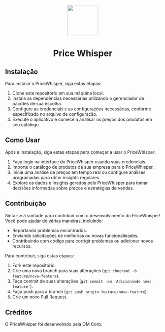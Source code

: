 <div align="center">
  <img src="https://github.com/om-corp/PriceWhisper-App/blob/build/assets/icons/pricewhisper-logo-color_white.png" height=100 />
</div>

<h1 align="center">Price Whisper</h1>

## Instalação
Para instalar o PriceWhisper, siga estas etapas:

1. Clone este repositório em sua máquina local.
2. Instale as dependências necessárias utilizando o gerenciador de pacotes de sua escolha.
3. Configure as credenciais e as configurações necessárias, conforme especificado no arquivo de configuração.
4. Execute o aplicativo e comece a analisar os preços dos produtos em seu catálogo.

## Como Usar
Após a instalação, siga estas etapas para começar a usar o PriceWhisper:

1. Faça login na interface do PriceWhisper usando suas credenciais.
2. Importe o catálogo de produtos da sua empresa para o PriceWhisper.
3. Inicie uma análise de preços em tempo real ou configure análises programadas para obter insights regulares.
4. Explore os dados e insights gerados pelo PriceWhisper para tomar decisões informadas sobre preços e estratégias de vendas.

## Contribuição
Sinta-se à vontade para contribuir com o desenvolvimento do PriceWhisper! Você pode ajudar de várias maneiras, incluindo:

- Reportando problemas encontrados.
- Enviando solicitações de melhorias ou novas funcionalidades.
- Contribuindo com código para corrigir problemas ou adicionar novos recursos.

Para contribuir, siga estas etapas:

1. Fork este repositório.
2. Crie uma nova branch para suas alterações (``git checkout -b feature/nova-feature``).
3. Faça commit de suas alterações (``git commit -am 'Adicionando nova feature'``).
4. Faça push para a branch (``git push origin feature/nova-feature``).
5. Crie um novo Pull Request.

## Créditos
O PriceWhisper foi desenvolvido pela OM Corp.
